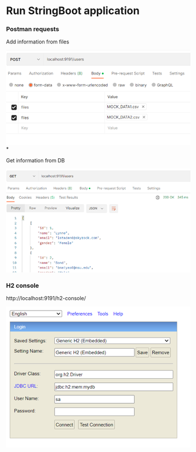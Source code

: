 # Run StringBoot application

### Postman requests

Add information from files

![img.png](src/main/resources/postmanPost.png)* 

Get information from DB

![img.png](src/main/resources/postmanGet.png)


### H2 console

http://localhost:9191/h2-console/

![img.png](src/main/resources/h2-login.png)